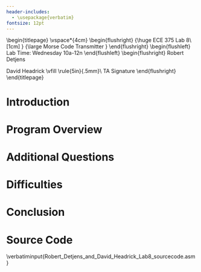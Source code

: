 ```yaml
---
header-includes:
  - \usepackage{verbatim}
fontsize: 12pt
---
```


\begin{titlepage}
  \vspace*{4cm}
  \begin{flushright}
  {\huge
    ECE 375 Lab 8\\[1cm]
  }
  {\large
    Morse Code Transmitter
  }
  \end{flushright}
  \begin{flushleft}
  Lab Time: Wednesday 10a-12n
  \end{flushleft}
  \begin{flushright}
  Robert Detjens

  David Headrick
  \vfill
  \rule{5in}{.5mm}\\
  TA Signature
  \end{flushright}
\end{titlepage}

# Introduction

# Program Overview

# Additional Questions

# Difficulties

# Conclusion

# Source Code

\verbatiminput{Robert_Detjens_and_David_Headrick_Lab8_sourcecode.asm}
